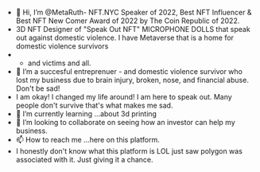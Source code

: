 - 👋 Hi, I’m @MetaRuth- NFT.NYC Speaker of 2022, Best NFT Influencer & Best NFT New Comer Award of 2022 by The Coin Republic of 2022. 
- 3D NFT Designer of "Speak Out NFT" MICROPHONE DOLLS that speak out against domestic violence. I have Metaverse that is a home for domestic violence survivors
- - and victims and all.
- 👀 I’m a succesful entreprenuer - and domestic violence survivor who lost my business due to brain injury, broken, nose, and financial abuse. Don't be sad!
- I am okay! I changed my life around! I am here to speak out. Many people don't survive that's what makes me sad. 
- 🌱 I’m currently learning ...about 3d printing
- 💞️ I’m looking to collaborate on seeing how an investor can help my business.
- 📫 How to reach me ...here on this platform.
- I honestly don't know what this platform is LOL just saw polygon was associated with it. Just giving it a chance.

<!---
MetaRuth/MetaRuth is a ✨ special ✨ repository because its `README.md` (this file) appears on your GitHub profile.
You can click the Preview link to take a look at your changes.
--->
